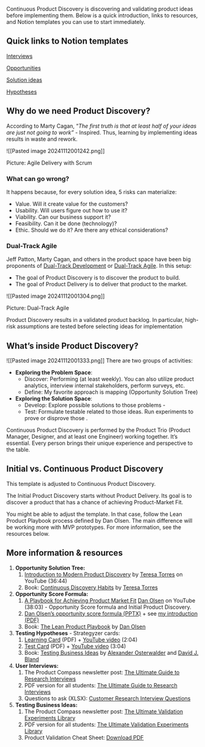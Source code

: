 Continuous Product Discovery is discovering and validating product ideas before implementing them. Below is a quick introduction, links to resources, and Notion templates you can use to start immediately.

## Quick links to Notion templates

[Interviews](https://www.notion.so/772c8b7786c54d739a5c465bf2aadb38?pvs=21)

[Opportunities](https://www.notion.so/433a915de3ee41518082557dde262406?pvs=21)

[Solution ideas](https://www.notion.so/289aad3b60b54c7bbb83fcc70186d1f5?pvs=21)

[Hypotheses](https://www.notion.so/362bf4569ac04a59941f17d1415402f3?pvs=21)

## Why do we need Product Discovery?

According to Marty Cagan, “_The first truth is that at least half of your ideas are just not going to work”_ - Inspired. Thus, learning by implementing ideas results in waste and rework.

![[Pasted image 20241112001242.png]]

Picture: Agile Delivery with Scrum

### **What can go wrong?**

It happens because, for every solution idea, 5 risks can materialize:

- Value. Will it create value for the customers?
- Usability. Will users figure out how to use it?
- Viability. Can our business support it?
- Feasibility. Can it be done (technology)?
- Ethic. Should we do it? Are there any ethical considerations?

### **Dual-Track Agile**

Jeff Patton, Marty Cagan, and others in the product space have been big proponents of [Dual-Track Development](https://www.jpattonassociates.com/dual-track-development/) or [Dual-Track Agile](https://www.svpg.com/dual-track-agile/). In this setup:

- The goal of Product Discovery is to discover the product to build.
- The goal of Product Delivery is to deliver that product to the market.

![[Pasted image 20241112001304.png]]

Picture: Dual-Track Agile

Product Discovery results in a validated product backlog. In particular, high-risk assumptions are tested before selecting ideas for implementation

## What’s inside Product Discovery?


![[Pasted image 20241112001333.png]]
There are two groups of activities:

- **Exploring the Problem Space**:
    - Discover: Performing [](https://www.notion.so/772c8b7786c54d739a5c465bf2aadb38?pvs=21)(at least weekly). You can also utilize product analytics, interview internal stakeholders, perform surveys, etc.
    - Define: My favorite approach is mapping [](https://www.notion.so/433a915de3ee41518082557dde262406?pvs=21)(Opportunity Solution Tree)
- **Exploring the Solution Space**:
    - Develop: Explore possible solutions to those problems -[](https://www.notion.so/289aad3b60b54c7bbb83fcc70186d1f5?pvs=21)
    - Test: Formulate testable [](https://www.notion.so/362bf4569ac04a59941f17d1415402f3?pvs=21)related to those ideas. Run experiments to prove or disprove those [](https://www.notion.so/362bf4569ac04a59941f17d1415402f3?pvs=21).

Continuous Product Discovery is performed by the Product Trio (Product Manager, Designer, and at least one Engineer) working together. It’s essential. Every person brings their unique experience and perspective to the table.

## Initial vs. Continuous Product Discovery

This template is adjusted to Continuous Product Discovery.

The Initial Product Discovery starts without Product Delivery. Its goal is to discover a product that has a chance of achieving Product-Market Fit.

You might be able to adjust the template. In that case, follow the Lean Product Playbook process defined by Dan Olsen. The main difference will be working more with MVP prototypes. For more information, see the resources below.

## More information & resources

1. **Opportunity Solution Tree:**
    1. [Introduction to Modern Product Discovery](https://youtu.be/l7-5x0ra2tc) by [Teresa Torres](https://www.notion.so/df84760136a747b5a9851455a601b178?pvs=21) on YouTube (36:44)
    2. Book: [Continuous Discovery Habits](https://www.notion.so/b11d532e75944b8da3a1eb7fd6fe85b8?pvs=21) by [Teresa Torres](https://www.notion.so/df84760136a747b5a9851455a601b178?pvs=21)
2. **Opportunity Score Formula:**
    1. [A Playbook for Achieving Product Market Fit](https://youtu.be/p3Bl4XWIBcw) [Dan Olsen](https://www.notion.so/fd29a31e54be413cb3e89f1ba0530dde?pvs=21) on YouTube (38:03) - Opportunity Score formula and Initial Product Discovery.
    2. [Dan Olsen’s opportunity score formula (PPTX)](https://docs.google.com/presentation/d/1jg-LuF_3QHsf6f1nE1f98i4C0aulnRNMOO1jftgti8M/edit#slide=id.g796641d975_0_3) + see [my introduction (PDF)](https://drive.google.com/file/d/1ENbYPmk1i1AKO7UnfyTuULL5GucTVufW/view)
    3. Book: [The Lean Product Playbook](https://www.notion.so/3c8fdb75a4194fc09abb08ae61c68ec3?pvs=21) by [Dan Olsen](https://www.notion.so/fd29a31e54be413cb3e89f1ba0530dde?pvs=21)
3. **Testing Hypotheses** - Strategyzer cards:
    1. [Learning Card](https://drive.google.com/file/d/1YvyvmF9N9gfAtWXsvWU9NTaAQ5BDMfr1/view?usp=sharing) (PDF) + [YouTube video](https://youtu.be/U1FlRmg7j-o) (2:04)
    2. [Test Card](https://drive.google.com/file/d/1s-FqYYJWhF_aIa9MdZOOmD_D-oKNjbOK/view?usp=sharing) (PDF) + [YouTube video](https://youtu.be/cW46ySJmLD8) (3:04)
    3. Book: [Testing Business Ideas](https://www.notion.so/6023897928114bca88a6482b03b84c91?pvs=21) by [Alexander Osterwalder](https://www.notion.so/85e4da22e3504c1aa61980a59057554e?pvs=21) and [David J. Bland](https://www.notion.so/a6c3870bc1d84a6a836a7f31e87e9eea?pvs=21)
4. **User Interviews:**
    1. The Product Compass newsletter post: [The Ultimate Guide to Research Interviews](https://www.productcompass.pm/p/interviewing-customers-the-ultimate)
    2. PDF version for all students: [The Ultimate Guide to Research Interviews](https://drive.google.com/file/d/1kchp73O0ts1tlDlQrttXJwZjps_fjAzV/view?usp=sharing)
    3. Questions to ask (XLSX): [Customer Research Interview Questions](https://docs.google.com/spreadsheets/d/1c_em6VhUfPrhjX9FmSS7PpN7TL2kSIWB/edit?usp=sharing&ouid=111307342557889008106&rtpof=true&sd=true)
5. **Testing Business Ideas:**
    1. The Product Compass newsletter post: [The Ultimate Validation Experiments Library](https://www.productcompass.pm/p/the-ultimate-experiments-library)
    2. PDF version for all students: [The Ultimate Validation Experiments Library](https://drive.google.com/file/d/1SK27TGDhYJrI16BUMylqgfdedw6fd430/view?usp=sharing)
    3. Product Validation Cheat Sheet: [Download PDF](https://drive.google.com/file/d/1tpcQbobT0k2Amaes25vTFJMUejx-wubL/view?usp=sharing)
